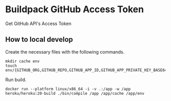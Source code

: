 # Buildpack GitHub Access Token

Get GitHub API's Access Token

## How to local develop

Create the necessary files with the following commands.

```
mkdir cache env
touch env/{GITHUB_ORG,GITHUB_REPO,GITHUB_APP_ID,GITHUB_APP_PRIVATE_KEY_BASE64}
```

Run build.

```
docker run --platform linux/x86_64 -i -v .:/app -w /app heroku/heroku:20-build ./bin/compile /app /app/cache /app/env
```
